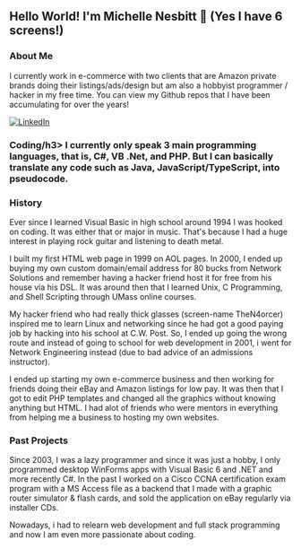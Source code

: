 <h2 dir="auto">
<a id="user-content-hello-there-im-michelle-nesbitt-" class="anchor" aria-hidden="true" href="#hello-there-im-michelle-nesbitt-">
</a>Hello World! I'm Michelle Nesbitt <g-emoji class="g-emoji" alias="wave" fallback-src="https://github.githubassets.com/images/icons/emoji/unicode/1f44b.png">👋</g-emoji> (Yes I have 6 screens!)
</h2>

<h3>About Me</h3>
I currently work in e-commerce with two clients that are Amazon private brands doing their listings/ads/design but am also a hobbyist programmer / hacker in my free time. You can view my Github repos that I have been accumulating for over the years! </p>
<a href="https://www.linkedin.com/in/m1-sh3ll/" rel="nofollow">
<img src="https://camo.githubusercontent.com/a80d00f23720d0bc9f55481cfcd77ab79e141606829cf16ec43f8cacc7741e46/68747470733a2f2f696d672e736869656c64732e696f2f62616467652f4c696e6b6564496e2d3030373742353f7374796c653d666f722d7468652d6261646765266c6f676f3d6c696e6b6564696e266c6f676f436f6c6f723d7768697465" alt="LinkedIn" data-canonical-src="https://img.shields.io/badge/LinkedIn-0077B5?style=for-the-badge&amp;logo=linkedin&amp;logoColor=white" style="max-width: 100%;"></a>

<h3>Coding/h3>
I currently only speak 3 main programming languages, that is, C#, VB .Net, and PHP. But I can basically translate any code such as Java, JavaScript/TypeScript, into pseudocode.
  
<h3>History</h3>
<p>Ever since I learned Visual Basic in high school around 1994 I was hooked on coding. It was either that or major in music. That's because I had a huge interest in playing rock guitar and listening to death metal. 

I built my first HTML web page in 1999 on AOL pages. In 2000, I ended up buying my own custom domain/email address for 80 bucks from Network Solutions and remember having a hacker friend host it for free from his house via his DSL. It was around then that I learned Unix, C Programming, and Shell Scripting through UMass online courses.  

My hacker friend who had really thick glasses (screen-name TheN4orcer) inspired me to learn Linux and networking since he had got a good paying job by hacking into his school at C.W. Post. So, I ended up going the wrong route and instead of going to school for web development in 2001, i went for Network Engineering instead (due to bad advice of an admissions instructor). 

I ended up starting my own e-commerce business and then working for friends doing their eBay and Amazon listings for low pay. It was then that I got to edit PHP templates and changed all the graphics without knowing anything but HTML. I had alot of friends who were mentors in everything from helping me a business to hosting my own websites.

<h3>Past Projects</h3>
Since 2003, I was a lazy programmer and since it was just a hobby, I only programmed desktop WinForms apps with Visual Basic 6 and .NET and more recently C#.  In the past I worked on a Cisco CCNA certification exam program with a MS Access file as a backend that I made with a graphic router simulator & flash cards, and sold the application on eBay regularly via installer CDs.
  
Nowadays, i had to relearn web development and full stack programming and now I am even more passionate about coding.
  
